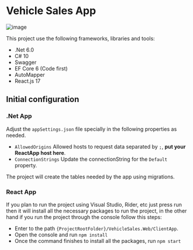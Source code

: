 # Vehicle Sales App

![image](https://user-images.githubusercontent.com/14059802/159384157-a11e4b61-3bb5-4c4e-92ea-1ea4a2110ba1.png)

This project use the following frameworks, libraries and tools:

- .Net 6.0
- C# 10
- Swagger
- EF Core 6 (Code first)
- AutoMapper
- React.js 17
## Initial configuration

### .Net App

Adjust the `appSettings.json` file specially in the following properties as needed.
- `AllowedOrigins` Allowed hosts to request data separated by `;`, <strong>put your ReactApp host here</strong>.
- `ConnectionStrings` Update the connectionString for the `Default` property.

The project will create the tables needed by the app using migrations.

### React App

If you plan to run the project using Visual Studio, Rider, etc just press run then it will install
all the necessary packages to run the project, in the other hand if you run the project through the
console follow this steps:
- Enter to the path `{ProjectRootFolder}/VehicleSales.Web/ClientApp`.
- Open the console and run `npm install`
- Once the command finishes to install all the packages, run `npm start`
